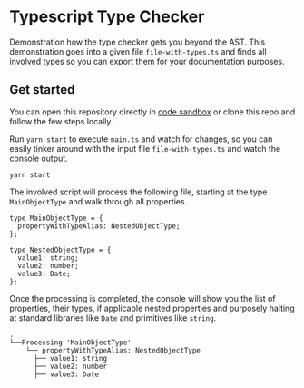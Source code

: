 # Typescript Type Checker

Demonstration how the type checker gets you beyond the AST. This demonstration goes into a given file `file-with-types.ts` and finds all involved types so you can export them for your documentation purposes.

## Get started

You can open this repository directly in [code sandbox](https://githubbox.com/georgiee/typescript-type-checker-beyond-ast) or clone this repo and follow the few steps locally.

Run `yarn start` to execute `main.ts` and watch for changes, so you can easily tinker around with the input file `file-with-types.ts`
and watch the console output.

```
yarn start
```

The involved script will process the following file, starting at the type `MainObjectType` and walk through all properties.

```
type MainObjectType = {
  propertyWithTypeAlias: NestedObjectType;
};

type NestedObjectType = {
  value1: string;
  value2: number;
  value3: Date;
};
```

Once the processing is completed, the console will show you the list of properties, their types, if applicable nested properties and purposely halting at standard libraries like `Date` and primitives like `string`.

```
.
└──Processing 'MainObjectType'
    └── propertyWithTypeAlias: NestedObjectType
      ├── value1: string
      ├── value2: number
      ├── value3: Date
```
